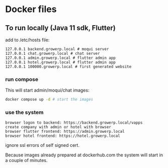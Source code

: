 # Docker files

## To run locally (Java 11 sdk, Flutter)

add to /etc/hosts file: 
```
127.0.0.1 backend.growerp.local # moqui server  
127.0.0.1 chat.growerp.local # chat server  
127.0.0.1 admin.growerp.local # flutter admin app  
127.0.0.1 hotel.growerp.local # flutter admin app  
127.0.0.1 100000.growerp.local # first generated website 
```

### run compose 
This will start admin/moqui/chat images:
```sh
docker compose up -d # start the images
```

### use the system
```
browser logon to backend: https://backend.growerp.local/vapps
create company with admin or hotel with browser
browser flutter frontend: https://admin.growerp.local
browser hotel frontend: https://hotel.growerp.local
```

ignore ssl errors of self signed cert.

Because images already prepared at dockerhub.com the system will start in a couple of minutes.